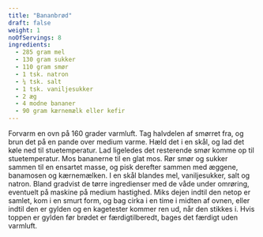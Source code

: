 ```yaml
---
title: "Bananbrød"
draft: false
weight: 1
noOfServings: 8
ingredients:
  - 285 gram mel
  - 130 gram sukker
  - 110 gram smør
  - 1 tsk. natron
  - ¼ tsk. salt
  - 1 tsk. vaniljesukker
  - 2 æg
  - 4 modne bananer
  - 90 gram kærnemælk eller kefir
---
```


Forvarm en ovn på 160 grader varmluft. Tag halvdelen af smørret fra, og
brun det på en pande over medium varme. Hæld det i en skål, og lad det
køle ned til stuetemperatur. Lad ligeledes det resterende smør komme op
til stuetemperatur. Mos bananerne til en glat mos. Rør smør og sukker
sammen til en ensartet masse, og pisk derefter sammen med æggene,
banamosen og kærnemælken. I en skål blandes mel, vaniljesukker, salt og
natron. Bland gradvist de tørre ingredienser med de våde under omrøring,
eventuelt på maskine på medium hastighed. Miks dejen indtil den netop er
samlet, kom i en smurt form, og bag cirka i en time i midten af ovnen,
eller indtil den er gylden og en kagetester kommer ren ud, når den
stikkes i. Hvis toppen er gylden før brødet er færdigtilberedt, bages
det færdigt uden varmluft.

